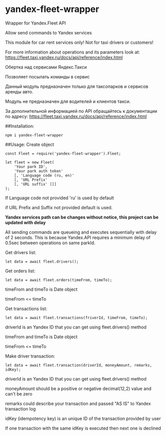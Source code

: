 # yandex-fleet-wrapper
Wrapper for Yandex.Fleet API

Allow send commands to Yandex services

This module for car rent services only! Not for taxi drivers or customers!

For more information about operations and its parameters look at:
    https://fleet.taxi.yandex.ru/docs/api/reference/index.html


Обертка над сервисами Яндекс.Такси

Позволяет посылать команды в сервис

Данный модуль предназначен только для таксопарков и сервисов аренды авто.

Модуль не предназначен для водителей и клиентов такси.

За дополнительной информацией по API обращайтесь к документации по адресу:
    https://fleet.taxi.yandex.ru/docs/api/reference/index.html

##Installation:
```
npm i yandex-fleet-wrapper
```

##Usage:
Create object
```
const Fleet = require('yandex-fleet-wrapper').Fleet;

let fleet = new Fleet(
    'Your park ID', 
    'Your park auth token'
    [, 'Language code (ru, en)' 
    [, 'URL Prefix' 
    [, 'URL suffix' ]]]
);
```
If Language code not provided 'ru' is used by default

if URL Prefix and Suffix not provided default is used.

__Yandex services path can be changes without notice, this project can be updated with delay__

All sending commands are queueing and executes sequentially with delay of 2 seconds. This is because Yandex.API requires a minimum delay of 0.5sec between operations on same parkId.

Get drivers list:
```
let data = await fleet.drivers();
```

Get orders list:
```
let data = await fleet.orders(timeFrom, timeTo);
```
timeFrom and timeTo is Date object

timeFrom <= timeTo

Get transactions list:
```
let data = await fleet.transactions(friverId, timeFrom, timeTo);
```
driverId is an Yandex ID that you can get using fleet.drivers() method

timeFrom and timeTo is Date object

timeFrom <= timeTo

Make driver transaction:
```
let data = await fleet.transaction(driverId, moneyAmount, remarks, idKey);
```
driverId is an Yandex ID that you can get using fleet.drivers() method

moneyAmount should be a positive or negative decimal(12,2) value and can't be zero

remarks could describe your transaction and passed "AS IS" to Yandex transaction log

idKey (idempotency key) is an unique ID of the transaction provided by user

If one transaction with the same idKey is executed then next one is declined
